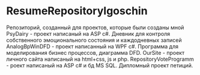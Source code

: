 # ResumeRepositoryIgoschin
Репозиторий, созданный для проектов, которые были созданы мной
PsyDairy - проект написаный на ASP c#. Дневник для контроля собственного эмоционального состояния и каждодневных записей 
AnalogBpWinDFD - проект написанный на WPF c#. Программа для моделирования бизнес процессов, диаграмма DFD.
OurSite - проект личного сайта написаный на html+css, js и php.
RepositoryVoteProgramm - роект написаный на ASP c# и бд MS SQL. Дипломный проект петиций.
